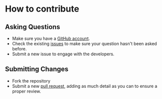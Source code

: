 # How to contribute

## Asking Questions
* Make sure you have a [GitHub account](https://github.com).
* Check the existing [issues](https://github.com/robertcoltheart/Quartzite/issues) to make sure your question hasn't been asked before.
* Submit a new issue to engage with the developers.

## Submitting Changes
* Fork the repository
* Submit a new [pull request](https://github.com/robertcoltheart/Quartzite/pulls), adding as much detail as you can to ensure a proper review.
